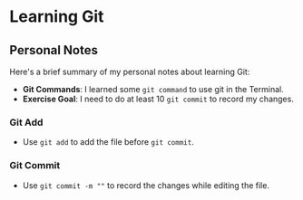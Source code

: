 # Learning Git

## Personal Notes 

Here's a brief summary of my personal notes about learning Git:
- **Git Commands**: I learned some `git command` to use git in the Terminal.
- **Exercise Goal**: I need to do at least 10 `git commit` to record my changes.

### Git Add
- Use `git add` to add the file before `git commit`.

### Git Commit
- Use `git commit -m ""` to record the changes while editing the file.


